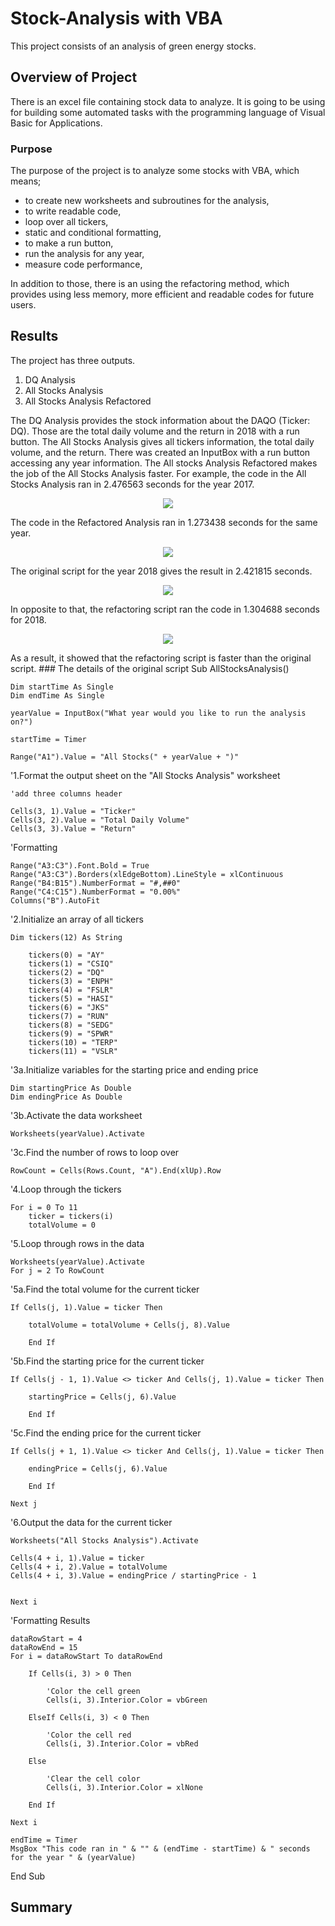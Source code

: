# Stock-Analysis with VBA
This project consists of an analysis of green energy stocks.

## Overview of Project
There is an excel file containing stock data to analyze. It is going to be using for building some automated tasks with the programming language of Visual Basic for Applications. 

### Purpose
The purpose of the project is to analyze some stocks with VBA, which means;
* to create new worksheets and subroutines for the analysis, 
* to write readable code, 
* loop over all tickers, 
* static and conditional formatting, 
* to make a run button, 
* run the analysis for any year, 
* measure code performance,

In addition to those, there is an using the refactoring method, which provides using less memory, more efficient and readable codes for future users. 

## Results
The project has three outputs. 
1. DQ Analysis
2. All Stocks Analysis
3. All Stocks Analysis Refactored

The DQ Analysis provides the stock information about the DAQO (Ticker: DQ). Those are the total daily volume and the return in 2018 with a run button. 
The All Stocks Analysis gives all tickers information, the total daily volume, and the return. There was created an InputBox with a run button accessing any year information. 
The All stocks Analysis Refactored makes the job of the All Stocks Analysis faster. For example, the code in the All Stocks Analysis ran in 2.476563 seconds for the year 2017. 
<p align="center"><img src="https://github.com/zkirsan/Stock-Analysis/blob/main/VBA_Normal_2017.png"></img></p>
The code in the Refactored Analysis ran in 1.273438 seconds for the same year. 
<p align="center"><img src="https://github.com/zkirsan/Stock-Analysis/blob/main/Challenge/Resources/VBA_Challenge_2017.png"></img></p>
The original script for the year 2018 gives the result in 2.421815 seconds. 
<p align="center"><img src="https://github.com/zkirsan/Stock-Analysis/blob/main/VBA_Normal_2018.png"></img></p>
In opposite to that, the refactoring script ran the code in 1.304688 seconds for 2018. 
<p align="center"><img src="https://github.com/zkirsan/Stock-Analysis/blob/main/Challenge/Resources/VBA_Challenge_2018.png"></img></p>
As a result, it showed that the refactoring script is faster than the original script. 
### The details of the original script
Sub AllStocksAnalysis()

    Dim startTime As Single
    Dim endTime As Single
    
    yearValue = InputBox("What year would you like to run the analysis on?")
    
    startTime = Timer

    Range("A1").Value = "All Stocks(" + yearValue + ")"

'1.Format the output sheet on the "All Stocks Analysis" worksheet

    
    'add three columns header
    
    Cells(3, 1).Value = "Ticker"
    Cells(3, 2).Value = "Total Daily Volume"
    Cells(3, 3).Value = "Return"
    
'Formatting
    
    Range("A3:C3").Font.Bold = True
    Range("A3:C3").Borders(xlEdgeBottom).LineStyle = xlContinuous
    Range("B4:B15").NumberFormat = "#,##0"
    Range("C4:C15").NumberFormat = "0.00%"
    Columns("B").AutoFit
    
        
'2.Initialize an array of all tickers
 
    Dim tickers(12) As String
    
        tickers(0) = "AY"
        tickers(1) = "CSIQ"
        tickers(2) = "DQ"
        tickers(3) = "ENPH"
        tickers(4) = "FSLR"
        tickers(5) = "HASI"
        tickers(6) = "JKS"
        tickers(7) = "RUN"
        tickers(8) = "SEDG"
        tickers(9) = "SPWR"
        tickers(10) = "TERP"
        tickers(11) = "VSLR"
        
'3a.Initialize variables for the starting price and ending price
 
    Dim startingPrice As Double
    Dim endingPrice As Double
    
'3b.Activate the data worksheet

       
    Worksheets(yearValue).Activate
    
'3c.Find the number of rows to loop over

    RowCount = Cells(Rows.Count, "A").End(xlUp).Row
    
'4.Loop through the tickers
        
    For i = 0 To 11
        ticker = tickers(i)
        totalVolume = 0

'5.Loop through rows in the data

    Worksheets(yearValue).Activate
    For j = 2 To RowCount

'5a.Find the total volume for the current ticker
    
    If Cells(j, 1).Value = ticker Then
    
        totalVolume = totalVolume + Cells(j, 8).Value
        
        End If

'5b.Find the starting price for the current ticker

    If Cells(j - 1, 1).Value <> ticker And Cells(j, 1).Value = ticker Then
    
        startingPrice = Cells(j, 6).Value
        
        End If
        
'5c.Find the ending price for the current ticker

    If Cells(j + 1, 1).Value <> ticker And Cells(j, 1).Value = ticker Then
    
        endingPrice = Cells(j, 6).Value
        
        End If
        
    Next j

'6.Output the data for the current ticker
    
    Worksheets("All Stocks Analysis").Activate
    
    Cells(4 + i, 1).Value = ticker
    Cells(4 + i, 2).Value = totalVolume
    Cells(4 + i, 3).Value = endingPrice / startingPrice - 1
      

    Next i
    
 'Formatting Results
 
    dataRowStart = 4
    dataRowEnd = 15
    For i = dataRowStart To dataRowEnd

        If Cells(i, 3) > 0 Then

            'Color the cell green
            Cells(i, 3).Interior.Color = vbGreen

        ElseIf Cells(i, 3) < 0 Then

            'Color the cell red
            Cells(i, 3).Interior.Color = vbRed

        Else

            'Clear the cell color
            Cells(i, 3).Interior.Color = xlNone

        End If

    Next i
    
    endTime = Timer
    MsgBox "This code ran in " & "" & (endTime - startTime) & " seconds for the year " & (yearValue)
    
    
End Sub

		


## Summary
